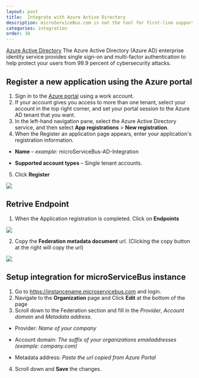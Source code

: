 ```yaml
---
layout: post
title:  Integrate with Azure Active Directory
description: microServiceBus.com is not the tool for first-line support. Luckily it integrates with ServiceNow enabling a complete ITIL process with Issue tracking, Problem management and Release management.
categories: integration
order: 30
---
```


[Azure Active Directory](https://azure.microsoft.com/en-us/services/active-directory/) The Azure Active Directory (Azure AD) enterprise identity service provides single sign-on and multi-factor authentication to help protect your users from 99.9 percent of cybersecurity attacks.

## Register a new application using the Azure portal
1.	Sign in to the [Azure portal](https://portal.azure.com) using a work account.
2.	If your account gives you access to more than one tenant, select your account in the top right corner, and set your portal session to the Azure AD tenant that you want.
3.	In the left-hand navigation pane, select the Azure Active Directory service, and then select **App registrations** > **New registration**.
4.	When the Register an application page appears, enter your application's registration information.

- **Name** – *example:* microServiceBus-AD-Integration

- **Supported account types** – Single tenant accounts.

5. Click **Register**

<img src="{{site.baseurl}}/images/integrate-with-aad/1.png">

## Retrive Endpoint
1. When the Application registration is completed. Click on **Endpoints**

<img src="{{site.baseurl}}/images/integrate-with-aad/2.png">

2. Copy the **Federation metadata document** url. (Clicking the copy button at the right will copy the url)

<img src="{{site.baseurl}}/images/integrate-with-aad/3.png">

## Setup integration for microServiceBus instance
1. Go to https://instancename.microservicebus.com and login.
2. Navigate to the **Organization** page and Click **Edit** at the bottom of the page
3. Scroll down to the Federation section and fill in the *Provider*, *Account domain* and *Metadata address*. 

- Provider: *Name of your company*

- Account domain: *The suffix of your organizations emailaddresses (example: company.com)*

- Metadata address: *Paste the url copied from Azure Portal*

4. Scroll down and **Save** the changes.

